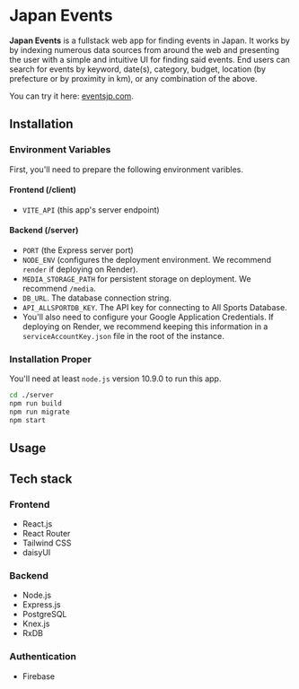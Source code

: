 # Japan Events

**Japan Events** is a fullstack web app for finding events in Japan. It works by by indexing
numerous data sources from around the web and presenting the user with a simple and
intuitive UI for finding said events. End users can search for events by keyword, date(s),
category, budget, location (by prefecture or by proximity in km), or any combination of the
above.

You can try it here: [eventsjp.com](https://eventsjp.com "Japan Events").

## Installation

### Environment Variables

First, you'll need to prepare the following environment varibles.

#### Frontend (/client)

- `VITE_API` (this app's server endpoint)

#### Backend (/server)

- `PORT` (the Express server port)
- `NODE_ENV` (configures the deployment environment. We recommend `render` if deploying on Render).
- `MEDIA_STORAGE_PATH` for persistent storage on deployment. We recommend `/media`.
- `DB_URL`. The database connection string.
- `API_ALLSPORTDB_KEY`. The API key for connecting to All Sports Database.
- You'll also need to configure your Google Application Credentials. If deploying on Render,
  we recommend keeping this information in a `serviceAccountKey.json` file in the root of the instance.

### Installation Proper

You'll need at least `node.js` version 10.9.0 to run this app.

```bash
cd ./server
npm run build
npm run migrate
npm start
```

## Usage

## Tech stack

### Frontend

- React.js
- React Router
- Tailwind CSS
- daisyUI

### Backend

- Node.js
- Express.js
- PostgreSQL
- Knex.js
- RxDB

### Authentication

- Firebase
